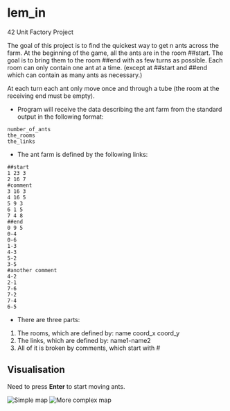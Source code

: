 # lem_in
42 Unit Factory Project

The goal of this project is to find the quickest way to get n ants across the farm.
At the beginning of the game, all the ants are in the room ##start. The goal is
to bring them to the room ##end with as few turns as possible. Each room can
only contain one ant at a time. (except at ##start and ##end which can contain
as many ants as necessary.)

At each turn each ant only move once and through a tube (the room at
the receiving end must be empty).

- Program will receive the data describing the ant farm from the standard output
in the following format:

```
number_of_ants
the_rooms
the_links
```

- The ant farm is defined by the following links:

```
##start
1 23 3
2 16 7
#comment
3 16 3
4 16 5
5 9 3
6 1 5
7 4 8
##end
0 9 5
0-4
0-6
1-3
4-3
5-2
3-5
#another comment
4-2
2-1
7-6
7-2
7-4
6-5
```

- There are three parts:
1. The rooms, which are defined by: name coord_x coord_y
2. The links, which are defined by: name1-name2
3. All of it is broken by comments, which start with #

## Visualisation

Need to press **Enter** to start moving ants.

![Simple map](https://raw.githubusercontent.com/mtupikov/lem_in/blob/master/simple%20map.png)
![More complex map](https://raw.githubusercontent.com/mtupikov/lem_in/blob/master/more%20complex%20map.png)
